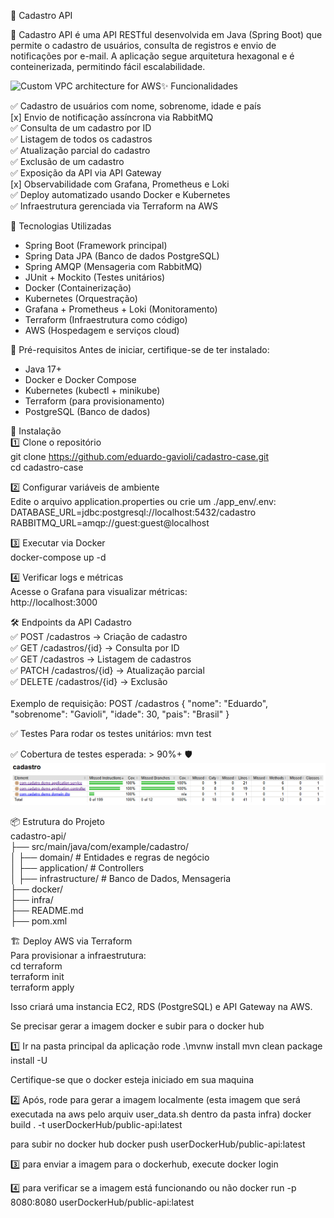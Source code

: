 📌 Cadastro API

🚀 Cadastro API é uma API RESTful desenvolvida em Java (Spring Boot) que permite o cadastro de usuários, consulta de registros e envio de notificações por e-mail. A aplicação segue arquitetura hexagonal e é conteinerizada, permitindo fácil escalabilidade.

![Custom VPC architecture for AWS](https://i.postimg.cc/tRFWC9G1/Postgre-SQL.png)✨ Funcionalidades

✅ Cadastro de usuários com nome, sobrenome, idade e país<br>
[x] Envio de notificação assíncrona via RabbitMQ<br>
✅ Consulta de um cadastro por ID<br>
✅ Listagem de todos os cadastros<br>
✅ Atualização parcial do cadastro<br>
✅ Exclusão de um cadastro<br>
✅ Exposição da API via API Gateway<br>
[x] Observabilidade com Grafana, Prometheus e Loki<br>
✅ Deploy automatizado usando Docker e Kubernetes<br>
✅ Infraestrutura gerenciada via Terraform na AWS<br>

🚀 Tecnologias Utilizadas
- Spring Boot (Framework principal)
- Spring Data JPA (Banco de dados PostgreSQL)
- Spring AMQP (Mensageria com RabbitMQ)
- JUnit + Mockito (Testes unitários)
- Docker (Containerização)
- Kubernetes (Orquestração)
- Grafana + Prometheus + Loki (Monitoramento)
- Terraform (Infraestrutura como código)
- AWS (Hospedagem e serviços cloud)

🔧 Pré-requisitos
Antes de iniciar, certifique-se de ter instalado:
- Java 17+
- Docker e Docker Compose
- Kubernetes (kubectl + minikube)
- Terraform (para provisionamento)
- PostgreSQL (Banco de dados)

📜 Instalação<br>
1️⃣ Clone o repositório<br>
git clone https://github.com/eduardo-gavioli/cadastro-case.git<br>
cd cadastro-case


2️⃣ Configurar variáveis de ambiente<br>
Edite o arquivo application.properties ou crie um ./app_env/.env:<br>
DATABASE_URL=jdbc:postgresql://localhost:5432/cadastro<br>
RABBITMQ_URL=amqp://guest:guest@localhost<br>


3️⃣ Executar via Docker<br>
docker-compose up -d<br>

4️⃣ Verificar logs e métricas<br>
Acesse o Grafana para visualizar métricas:<br>
http://localhost:3000

🛠 Endpoints da API
Cadastro<br>
✅ POST /cadastros → Criação de cadastro<br>
✅ GET /cadastros/{id} → Consulta por ID<br>
✅ GET /cadastros → Listagem de cadastros<br>
✅ PATCH /cadastros/{id} → Atualização parcial<br>
✅ DELETE /cadastros/{id} → Exclusão<br><br>
Exemplo de requisição:
POST /cadastros
{
"nome": "Eduardo",
"sobrenome": "Gavioli",
"idade": 30,
"pais": "Brasil"
}

✅ Testes
Para rodar os testes unitários:
mvn test


✅ Cobertura de testes esperada: > 90%+ 🛡️
![img.png](img.png)

📦 Estrutura do Projeto<br>
cadastro-api/<br>
├── src/main/java/com/example/cadastro/<br>
│   ├── domain/       # Entidades e regras de negócio<br>
│   ├── application/  # Controllers <br>
│   ├── infrastructure/  # Banco de Dados, Mensageria<br>
├── docker/<br>
├── infra/<br>
├── README.md<br>
├── pom.xml<br>


🏗 Deploy AWS via Terraform<br>
Para provisionar a infraestrutura:<br>
cd terraform<br>
terraform init<br>
terraform apply<br>


Isso criará uma instancia EC2, RDS (PostgreSQL) e API Gateway na AWS.


Se precisar gerar a imagem docker e subir para o docker hub


1️⃣ Ir na pasta principal da aplicação rode
.\mvnw install
mvn clean package install -U

Certifique-se que o docker esteja iniciado em sua maquina

2️⃣ Após, rode para gerar a imagem localmente (esta imagem que será executada na aws pelo arquiv user_data.sh dentro da pasta infra)
docker build . -t userDockerHub/public-api:latest

para subir no docker hub
docker push userDockerHub/public-api:latest

3️⃣ para enviar a imagem para o dockerhub, execute
docker login

4️⃣ para verificar se a imagem está funcionando ou não
docker run -p 8080:8080 userDockerHub/public-api:latest